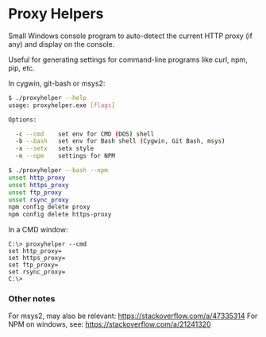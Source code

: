 # Proxy Helpers

Small Windows console program to auto-detect the current HTTP proxy (if any)
and display on the console.

Useful for generating settings for command-line programs like curl, npm, pip, etc.

In cygwin, git-bash or msys2:

```bash
$ ./proxyhelper --help
usage: proxyhelper.exe [flags]

Options:

  -c --cmd    set env for CMD (DOS) shell
  -b --bash   set env for Bash shell (Cygwin, Git Bash, msys)
  -x --setx   setx style
  -n --npm    settings for NPM

$ ./proxyhelper --bash --npm
unset http_proxy
unset https_proxy
unset ftp_proxy
unset rsync_proxy
npm config delete proxy
npm config delete https-proxy
```

In a CMD window:

```
C:\> proxyhelper --cmd
set http_proxy=
set https_proxy=
set ftp_proxy=
set rsync_proxy=
C:\>
```

### Other notes

For msys2, may also be relevant: https://stackoverflow.com/a/47335314
For NPM on windows, see: https://stackoverflow.com/a/21241320
